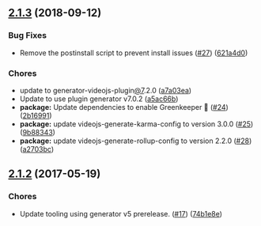 <a name="2.1.3"></a>
## [2.1.3](https://github.com/brightcove/videojs-dock/compare/v2.1.2...v2.1.3) (2018-09-12)

### Bug Fixes

* Remove the postinstall script to prevent install issues ([#27](https://github.com/brightcove/videojs-dock/issues/27)) ([621a4d0](https://github.com/brightcove/videojs-dock/commit/621a4d0))

### Chores

* update to generator-videojs-plugin[@7](https://github.com/7).2.0 ([a7a03ea](https://github.com/brightcove/videojs-dock/commit/a7a03ea))
* Update to use plugin generator v7.0.2 ([a5ac66b](https://github.com/brightcove/videojs-dock/commit/a5ac66b))
* **package:** Update dependencies to enable Greenkeeper 🌴 ([#24](https://github.com/brightcove/videojs-dock/issues/24)) ([2b16991](https://github.com/brightcove/videojs-dock/commit/2b16991))
* **package:** update videojs-generate-karma-config to version 3.0.0 ([#25](https://github.com/brightcove/videojs-dock/issues/25)) ([9b88343](https://github.com/brightcove/videojs-dock/commit/9b88343))
* **package:** update videojs-generate-rollup-config to version 2.2.0 ([#28](https://github.com/brightcove/videojs-dock/issues/28)) ([a2703bc](https://github.com/brightcove/videojs-dock/commit/a2703bc))

<a name="2.1.2"></a>
## [2.1.2](https://github.com/brightcove/videojs-dock/compare/v2.1.1...v2.1.2) (2017-05-19)

### Chores

* Update tooling using generator v5 prerelease. ([#17](https://github.com/brightcove/videojs-dock/issues/17)) ([74b1e8e](https://github.com/brightcove/videojs-dock/commit/74b1e8e))

